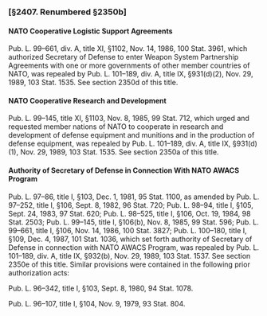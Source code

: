 ### [§2407. Renumbered §2350b] ###

#### NATO Cooperative Logistic Support Agreements ####

Pub. L. 99–661, div. A, title XI, §1102, Nov. 14, 1986, 100 Stat. 3961, which authorized Secretary of Defense to enter Weapon System Partnership Agreements with one or more governments of other member countries of NATO, was repealed by Pub. L. 101–189, div. A, title IX, §931(d)(2), Nov. 29, 1989, 103 Stat. 1535. See section 2350d of this title.

#### NATO Cooperative Research and Development ####

Pub. L. 99–145, title XI, §1103, Nov. 8, 1985, 99 Stat. 712, which urged and requested member nations of NATO to cooperate in research and development of defense equipment and munitions and in the production of defense equipment, was repealed by Pub. L. 101–189, div. A, title IX, §931(d)(1), Nov. 29, 1989, 103 Stat. 1535. See section 2350a of this title.

#### Authority of Secretary of Defense in Connection With NATO AWACS Program ####

Pub. L. 97–86, title I, §103, Dec. 1, 1981, 95 Stat. 1100, as amended by Pub. L. 97–252, title I, §106, Sept. 8, 1982, 96 Stat. 720; Pub. L. 98–94, title I, §105, Sept. 24, 1983, 97 Stat. 620; Pub. L. 98–525, title I, §106, Oct. 19, 1984, 98 Stat. 2503; Pub. L. 99–145, title I, §106(b), Nov. 8, 1985, 99 Stat. 596; Pub. L. 99–661, title I, §106, Nov. 14, 1986, 100 Stat. 3827; Pub. L. 100–180, title I, §109, Dec. 4, 1987, 101 Stat. 1036, which set forth authority of Secretary of Defense in connection with NATO AWACS Program, was repealed by Pub. L. 101–189, div. A, title IX, §932(b), Nov. 29, 1989, 103 Stat. 1537. See section 2350e of this title. Similar provisions were contained in the following prior authorization acts:

Pub. L. 96–342, title I, §103, Sept. 8, 1980, 94 Stat. 1078.

Pub. L. 96–107, title I, §104, Nov. 9, 1979, 93 Stat. 804.